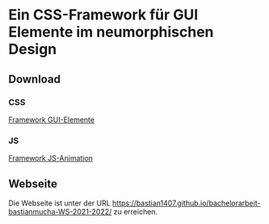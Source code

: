 # Ein CSS-Framework für GUI Elemente im neumorphischen Design

## Download

### CSS

[Framework GUI-Elemente](https://github.com/Bastian1407/bachelorarbeit-bastianmucha-WS-2021-2022/blob/main/frameworks/gui_elemente.css)

### JS

[Framework JS-Animation](https://github.com/Bastian1407/bachelorarbeit-bastianmucha-WS-2021-2022/blob/main/frameworks/animation.js)

## Webseite

Die Webseite ist unter der URL https://bastian1407.github.io/bachelorarbeit-bastianmucha-WS-2021-2022/ zu erreichen.
